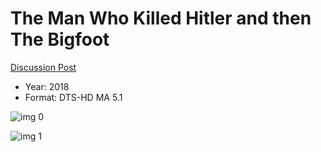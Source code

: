 # The Man Who Killed Hitler and then The Bigfoot

[Discussion Post](https://www.avsforum.com/threads/bass-eq-for-filtered-movies.2995212/post-57896272)

* Year: 2018
* Format: DTS-HD MA 5.1

![img 0](https://i.imgur.com/CQErcCe.jpg)

![img 1](https://i.imgur.com/XjmWtmR.png)

